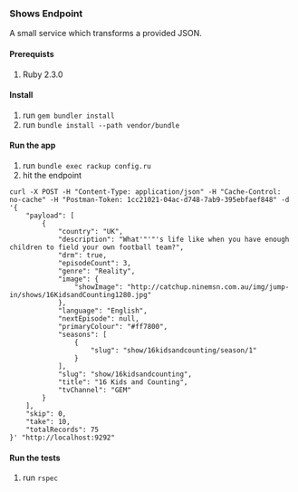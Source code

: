 ### Shows Endpoint
A small service which transforms a provided JSON.

#### Prerequists
1. Ruby 2.3.0

#### Install
1. run `gem bundler install`
2. run `bundle install --path vendor/bundle`

#### Run the app
1. run `bundle exec rackup config.ru`
2. hit the endpoint
```shell
curl -X POST -H "Content-Type: application/json" -H "Cache-Control: no-cache" -H "Postman-Token: 1cc21021-04ac-d748-7ab9-395ebfaef848" -d '{
    "payload": [
        {
            "country": "UK",
            "description": "What'"'"'s life like when you have enough children to field your own football team?",
            "drm": true,
            "episodeCount": 3,
            "genre": "Reality",
            "image": {
                "showImage": "http://catchup.ninemsn.com.au/img/jump-in/shows/16KidsandCounting1280.jpg"
            },
            "language": "English",
            "nextEpisode": null,
            "primaryColour": "#ff7800",
            "seasons": [
                {
                    "slug": "show/16kidsandcounting/season/1"
                }
            ],
            "slug": "show/16kidsandcounting",
            "title": "16 Kids and Counting",
            "tvChannel": "GEM"
        }
    ],
    "skip": 0,
    "take": 10,
    "totalRecords": 75
}' "http://localhost:9292"
```

#### Run the tests
1. run `rspec`
